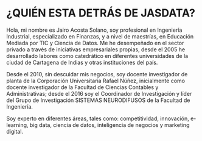 # ¿QUIÉN ESTA DETRÁS DE JASDATA?
Hola, mi nombre es Jairo Acosta Solano, soy profesional en Ingeniería Industrial, especializado en Finanzas, y a nivel de maestrías, en Educación Mediada por TIC y Ciencia de Datos. Me he desempeñado en el sector privado a través de iniciativas empresariales propias, desde el 2005 he desarrollado labores como catedrático en diferentes universidades de la ciudad de Cartagena de Indias y otras instituciones del país.

Desde el 2010, sin descuidar mis negocios, soy docente investigador de planta de la Corporación Universitaria Rafael Núñez, inicialmente como docente investigador de la Facultad de Ciencias Contables y Administrativas; desde el 2016 soy el Coordinador de Investigación y líder del Grupo de Investigación SISTEMAS NEURODIFUSOS de la Facultad de Ingeniería.

Soy experto en diferentes áreas, tales como: competitividad, innovación, e-learning, big data, ciencia de datos, inteligencia de negocios y marketing digital.

<!---
JASDataCTG/JASDataCTG is a ✨ special ✨ repository because its `README.md` (this file) appears on your GitHub profile.
You can click the Preview link to take a look at your changes.
--->
